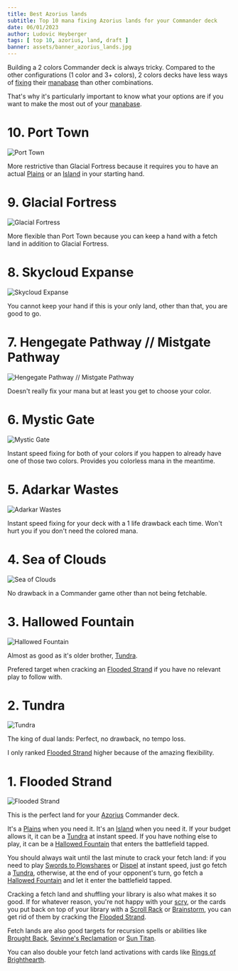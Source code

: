 ```yaml
---
title: Best Azorius lands
subtitle: Top 10 mana fixing Azorius lands for your Commander deck
date: 06/01/2023
author: Ludovic Heyberger
tags: [ top 10, azorius, land, draft ]
banner: assets/banner_azorius_lands.jpg
---
```


Building a 2 colors Commander deck is always tricky. Compared to the other configurations (1 color and 3+ colors), 2 colors decks have less ways of [fixing][Mana Fixing] their [manabase][Manabase] than other combinations.

That's why it's particularly important to know what your options are if you want to make the most out of your [manabase][Manabase].


# 10. Port Town

![Port Town](assets/port_town.jpg)

More restrictive than Glacial Fortress because it requires you to have an actual [Plains][Plains] or an [Island][Island] in your starting hand.


# 9. Glacial Fortress

![Glacial Fortress](assets/glacial_fortress.jpg)

More flexible than Port Town because you can keep a hand with a fetch land in addition to Glacial Fortress.


# 8. Skycloud Expanse

![Skycloud Expanse](assets/skycloud_expanse.jpg)

You cannot keep your hand if this is your only land, other than that, you are good to go.


# 7. Hengegate Pathway // Mistgate Pathway

![Hengegate Pathway // Mistgate Pathway](assets/hengegate_pathway_mistgate_pathway.jpg)

Doesn't really fix your mana but at least you get to choose your color.


# 6. Mystic Gate

![Mystic Gate](assets/mystic_gate.jpg)

Instant speed fixing for both of your colors if you happen to already have one of those two colors. Provides you colorless mana in the meantime.


# 5. Adarkar Wastes

![Adarkar Wastes](assets/adarkar_wastes.jpg)

Instant speed fixing for your deck with a 1 life drawback each time. Won't hurt you if you don't need the colored mana.


# 4. Sea of Clouds

![Sea of Clouds](assets/sea_of_clouds.jpg)

No drawback in a Commander game other than not being fetchable.


# 3. Hallowed Fountain

![Hallowed Fountain](assets/hallowed_fountain.jpg)

Almost as good as it's older brother, [Tundra][Tundra].

Prefered target when cracking an [Flooded Strand][Flooded Strand] if you have no relevant play to follow with.


# 2. Tundra

![Tundra](assets/tundra.jpg)

The king of dual lands: Perfect, no drawback, no tempo loss.

I only ranked [Flooded Strand][Flooded Strand] higher because of the amazing flexibility.


# 1. Flooded Strand

![Flooded Strand](assets/flooded_strand.jpg)

This is the perfect land for your [Azorius][Azorius] Commander deck.

It's a [Plains][Plains] when you need it.
It's an [Island][Island] when you need it.
If your budget allows it, it can be a [Tundra][Tundra] at instant speed.
If you have nothing else to play, it can be a [Hallowed Fountain][Hallowed Fountain] that enters the battlefield tapped.

You should always wait until the last minute to crack your fetch land: if you need to play [Swords to Plowshares][Swords to Plowshares] or [Dispel][Dispel] at instant speed, just go fetch a [Tundra][Tundra], otherwise, at the end of your opponent's turn, go fetch a [Hallowed Fountain][Hallowed Fountain] and let it enter the battlefield tapped.

Cracking a fetch land and shuffling your library is also what makes it so good. If for whatever reason, you're not happy with your [scry][Scry], or the cards you put back on top of your library with a [Scroll Rack][Scroll Rack] or [Brainstorm][Brainstorm], you can get rid of them by cracking the [Flooded Strand][Flooded Strand].

Fetch lands are also good targets for recursion spells or abilities like [Brought Back][Brought Back], [Sevinne's Reclamation][Sevinne's Reclamation] or [Sun Titan][Sun Titan].

You can also double your fetch land activations with cards like [Rings of Brighthearth][Rings of Brighthearth].


[Azorius]:https://mtg.fandom.com/wiki/Azorius
[Brainstorm]:https://scryfall.com/search?q=!brainstorm
[Brought Back]:https://scryfall.com/search?q=!brought-back
[Dispel]:https://scryfall.com/search?q=!dispel
[Flooded Strand]:https://scryfall.com/search?q=!flooded-strand
[Hallowed Fountain]:https://scryfall.com/search?q=!hallowed-fountain
[Island]:https://scryfall.com/search?q=!island
[Mana Fixing]:https://mtg.fandom.com/wiki/Mana_fixing
[Manabase]:https://mtg.fandom.com/wiki/Mana_base
[Plains]:https://scryfall.com/search?q=!plains
[Rings of Brighthearth]:https://scryfall.com/search?q=!rings-of-brighthearth
[Scroll Rack]:https://scryfall.com/search?q=!scroll-rack
[Scry]:https://mtg.fandom.com/wiki/Scry
[Sevinne's Reclamation]:https://scryfall.com/search?q=!sevinnes-reclamation
[Sun Titan]:https://scryfall.com/search?q=!sun-titan
[Swords to Plowshares]:https://scryfall.com/search?q=!swords-to-plowshares
[Tundra]:https://scryfall.com/search?q=!tundra
